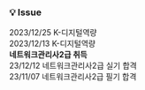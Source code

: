 
### 💡 Issue
2023/12/25 K-디지털역량  
2023/12/13 K-디지털역량  
**네트워크관리사2급 취득**  
23/12/12 네트워크관리사2급 실기 합격  
23/11/07 네트워크관리사2급 필기 합격  
